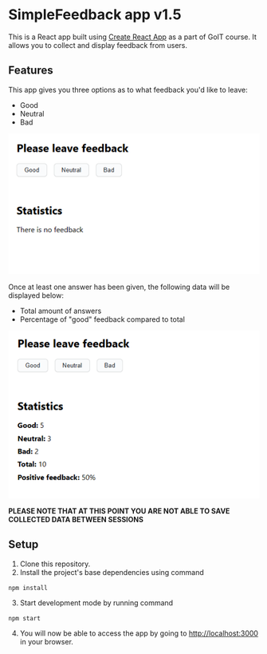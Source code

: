 # SimpleFeedback app v1.5

This is a React app built using
[Create React App](https://github.com/facebook/create-react-app) as a part of
GoIT course. It allows you to collect and display feedback from users.

## Features

This app gives you three options as to what feedback you'd like to leave:

- Good
- Neutral
- Bad

![Application interface](./assets/features-1.png)

Once at least one answer has been given, the following data will be displayed
below:

- Total amount of answers
- Percentage of "good" feedback compared to total

![Application interface with data displayed](./assets/features-2.png)

**PLEASE NOTE THAT AT THIS POINT YOU ARE NOT ABLE TO SAVE COLLECTED DATA BETWEEN
SESSIONS**

## Setup

1. Clone this repository.
2. Install the project's base dependencies using command

```shell
npm install
```

3. Start development mode by running command

```shell
npm start
```

4. You will now be able to access the app by going to
   [http://localhost:3000](http://localhost:3000) in your browser.
